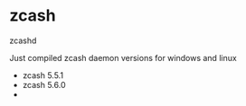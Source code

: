 # zcash
zcashd

Just compiled zcash daemon versions for windows and linux

+ zcash 5.5.1
+ zcash 5.6.0
+ 
